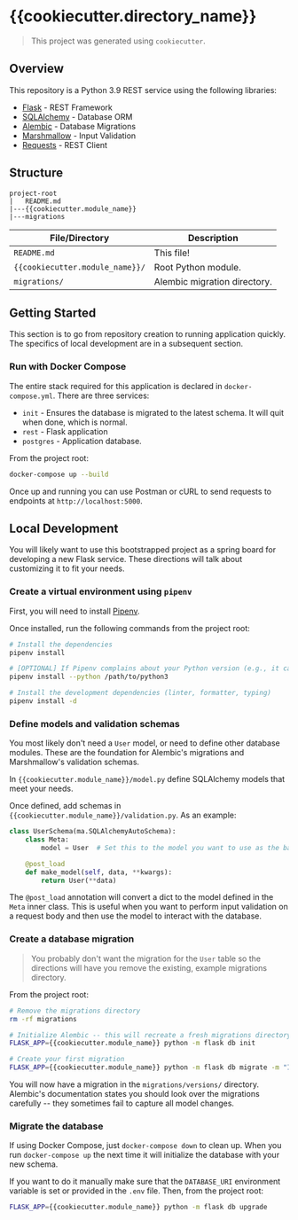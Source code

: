# {{cookiecutter.directory_name}}

> This project was generated using `cookiecutter`.


## Overview

This repository is a Python 3.9 REST service using the following libraries:
- [Flask](https://flask.palletsprojects.com/en/1.1.x/) - REST Framework
- [SQLAlchemy](https://flask-sqlalchemy.palletsprojects.com/en/2.x/) - Database ORM
- [Alembic](https://flask-migrate.readthedocs.io/en/latest/#) - Database Migrations
- [Marshmallow](https://flask-marshmallow.readthedocs.io/en/latest/) - Input Validation
- [Requests](https://requests.readthedocs.io/en/master/) - REST Client


## Structure
```
project-root
|   README.md
|---{{cookiecutter.module_name}}
|---migrations
```

| File/Directory | Description |
| --- | --- |
| `README.md` | This file! |
| `{{cookiecutter.module_name}}/` | Root Python module. |
| `migrations/` | Alembic migration directory. |


## Getting Started

This section is to go from repository creation to running application quickly. The specifics of local development are in a subsequent section.


### Run with Docker Compose

The entire stack required for this application is declared in `docker-compose.yml`. There are three services:
- `init` - Ensures the database is migrated to the latest schema. It will quit when done, which is normal.
- `rest` - Flask application
- `postgres` - Application database.

From the project root:
```bash
docker-compose up --build
```

Once up and running you can use Postman or cURL to send requests to endpoints at `http://localhost:5000`.


## Local Development

You will likely want to use this bootstrapped project as a spring board for developing a new Flask service. These directions will talk about customizing it to fit your needs.


### Create a virtual environment using `pipenv`

First, you will need to install [Pipenv](https://docs.pipenv.org/).

Once installed, run the following commands from the project root:
```bash
# Install the dependencies
pipenv install

# [OPTIONAL] If Pipenv complains about your Python version (e.g., it cannot find Python 3.9), you can provide the path explicitly
pipenv install --python /path/to/python3

# Install the development dependencies (linter, formatter, typing)
pipenv install -d
```


### Define models and validation schemas

You most likely don't need a `User` model, or need to define other database modules. These are the foundation for Alembic's migrations and Marshmallow's validation schemas.

In `{{cookiecutter.module_name}}/model.py` define SQLAlchemy models that meet your needs.

Once defined, add schemas in `{{cookiecutter.module_name}}/validation.py`. As an example:
```python
class UserSchema(ma.SQLAlchemyAutoSchema):
    class Meta:
        model = User  # Set this to the model you want to use as the basis for validation schema

    @post_load
    def make_model(self, data, **kwargs):
        return User(**data)
```

The `@post_load` annotation will convert a dict to the model defined in the `Meta` inner class. This is useful when you want to perform input validation on a request body and then use the model to interact with the database.


### Create a database migration

> You probably don't want the migration for the `User` table so the directions will have you remove the existing, example migrations directory.


From the project root:
```bash
# Remove the migrations directory
rm -rf migrations

# Initialize Alembic -- this will recreate a fresh migrations directory
FLASK_APP={{cookiecutter.module_name}} python -m flask db init

# Create your first migration
FLASK_APP={{cookiecutter.module_name}} python -m flask db migrate -m "Initial migration."
```

You will now have a migration in the `migrations/versions/` directory. Alembic's documentation states you should look over the migrations carefully -- they sometimes fail to capture all model changes.


### Migrate the database

If using Docker Compose, just `docker-compose down` to clean up. When you run `docker-compose up` the next time it will initialize the database with your new schema.

If you want to do it manually make sure that the `DATABASE_URI` environment variable is set or provided in the `.env` file. Then, from the project root:
```bash
FLASK_APP={{cookiecutter.module_name}} python -m flask db upgrade
```

